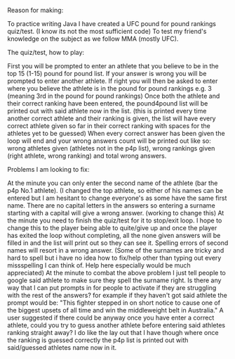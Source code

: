 Reason for making:

To practice writing Java I have created a UFC pound for pound rankings quiz/test. (I know its not the most sufficient code)
To test my friend's knowledge on the subject as we follow MMA (mostly UFC). 

The quiz/test, how to play:

First you will be prompted to enter an athlete that you believe to be in the top 15 (1-15) pound for pound list.
If your answer is wrong you will be prompted to enter another athlete.
If right you will then be asked to enter where you believe the athlete is in the pound for pound rankings e.g. 3 (meaning 3rd in the pound for pound rankings)
Once both the athlete and their correct ranking have been entered, the pound4pound list will be printed out with said athlete now in the list. (this is printed every time another correct athlete and their ranking is given, the list will have every correct athlete given so far in their correct ranking with spaces for the athletes yet to be guessed)
When every correct answer has been given the loop will end and your wrong answers count will be printed out like so: wrong athletes given (athletes not in the p4p list), wrong rankings given (right athlete, wrong ranking) and total wrong answers.

Problems I am looking to fix:

At the minute you can only enter the second name of the athlete (bar the p4p No.1 athlete). (I changed the top athlete, so either of his names can be entered but I am hesitant to change everyone's as some have the same first name.
There are no capital letters in the answers so entering a surname starting with a capital will give a wrong answer. (working to change this)
At the minute you need to finish the quiz/test for it to stop/exit loop. I hope to change this to the player being able to quite/give up and once the player has exited the loop without completing, all the none given answers will be filled in and the list will print out so they can see it.
Spelling errors of second names will resort in a wrong answer. (Some of the surnames are tricky and hard to spell but i have no idea how to fix/help other than typing out every missspelling I can think of. Help here especially would be much appreciated)
At the minute to combat the above problem I just tell people to google said athlete to make sure they spell the surname right.
Is there any way that I can put prompts in for people to activate if they are struggling with the rest of the answers? for example if they haven't got said athlete the prompt would be: "This fighter stepped in on short notice to cause one of the biggest upsets of all time and win the middleweight belt in Australia."
A user suggested if there could be anyway once you have enter a correct athlete, could you try to guess another athlete before entering said athletes ranking straight away? I do like the lay out that I have though where once the ranking is guessed correctly the p4p list is printed out with said/guessed athletes name now in it. 
